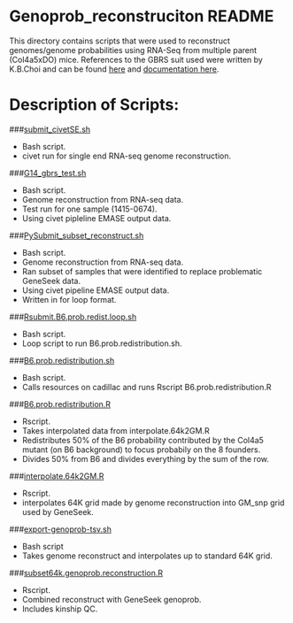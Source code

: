 # Genoprob_reconstruciton README  
This directory contains scripts that were used to reconstruct genomes/genome probabilities using RNA-Seq from multiple parent (Col4a5xDO) mice.
References to the GBRS suit used were written by K.B.Choi and can be found [here](https://media.readthedocs.org/pdf/gbrs/latest/gbrs.pdf) and [documentation here](http://gbrs.readthedocs.io/en/latest/usage.html#to-use-gbrs-in-command-line).

# Description of Scripts:
###[submit_civetSE.sh](https://github.com/TheJacksonLaboratory/1415-Col4a5xDO-Project/blob/master/Genoprob_reconstruction/submit_civetSE.sh)
* Bash script.
* civet run for single end RNA-seq genome reconstruction.

###[G14_gbrs_test.sh](https://github.com/TheJacksonLaboratory/1415-Col4a5xDO-Project/blob/master/Genoprob_reconstruction/G14_gbrs_test.sh)
* Bash script.
* Genome reconstruction from RNA-seq data.
* Test run for one sample (1415-0674).
* Using civet pipleline EMASE output data.

###[PySubmit_subset_reconstruct.sh](https://github.com/TheJacksonLaboratory/1415-Col4a5xDO-Project/blob/master/Genoprob_reconstruction/PySubmit_subset_reconstruct.sh)
* Bash script.
* Genome reconstruction from RNA-seq data.
* Ran subset of samples that were identified to replace problematic GeneSeek data.
* Using civet pipeline EMASE output data.
* Written in for loop format.

###[Rsubmit.B6.prob.redist.loop.sh](https://github.com/TheJacksonLaboratory/1415-Col4a5xDO-Project/blob/master/Genoprob_reconstruction/Rsubmit.B6.prob.redist.loop.sh)
* Bash script.
* Loop script to run B6.prob.redistribution.sh.

###[B6.prob.redistribution.sh](https://github.com/TheJacksonLaboratory/1415-Col4a5xDO-Project/blob/master/Genoprob_reconstruction/B6.prob.redistribution.sh)
* Bash script.
* Calls resources on cadillac and runs Rscript B6.prob.redistribution.R

###[B6.prob.redistribution.R](https://github.com/TheJacksonLaboratory/1415-Col4a5xDO-Project/blob/master/Genoprob_reconstruction/B6.prob.redistribution.R)
* Rscript.
* Takes interpolated data from interpolate.64k2GM.R
* Redistributes 50% of the B6 probability contributed by the Col4a5 mutant (on B6 background) to focus probabily on the 8 founders.
* Divides 50% from B6 and divides everything by the sum of the row. 

###[interpolate.64k2GM.R](https://github.com/TheJacksonLaboratory/1415-Col4a5xDO-Project/blob/master/Genoprob_reconstruction/interpolate.64k2GM.R)
* Rscript.
* interpolates 64K grid made by genome reconstruction into GM_snp grid used by GeneSeek.

###[export-genoprob-tsv.sh](https://github.com/TheJacksonLaboratory/1415-Col4a5xDO-Project/blob/master/Genoprob_reconstruction/export-genoprob-tsv.sh)
* Bash script
* Takes genome reconstruct and interpolates up to standard 64K grid.

###[subset64k.genoprob.reconstruction.R](https://github.com/TheJacksonLaboratory/1415-Col4a5xDO-Project/blob/master/Genoprob_reconstruction/subset64k.genoprob.reconstruction.R)
* Rscript.
* Combined reconstruct with GeneSeek genoprob.
* Includes kinship QC.

